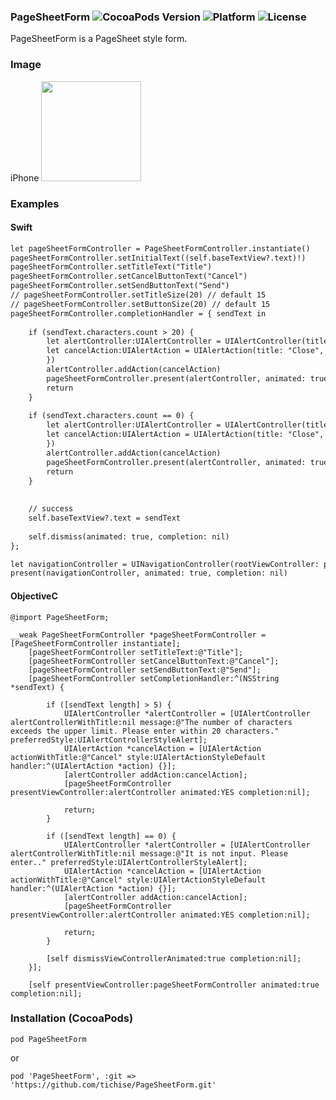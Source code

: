 ### PageSheetForm ![CocoaPods Version](https://img.shields.io/cocoapods/v/PageSheetForm.svg?style=flat) ![Platform](https://img.shields.io/cocoapods/p/PageSheetForm.svg?style=flat) ![License](https://img.shields.io/cocoapods/l/PageSheetForm.svg?style=flat)

PageSheetForm is a PageSheet style form.

### Image
iPhone
<img src="https://user-images.githubusercontent.com/43707/29010740-6c126464-7b68-11e7-9a7d-a8a7d2e973e0.png" width="160px">



### Examples

#### Swift

```html
let pageSheetFormController = PageSheetFormController.instantiate()
pageSheetFormController.setInitialText((self.baseTextView?.text)!)
pageSheetFormController.setTitleText("Title")
pageSheetFormController.setCancelButtonText("Cancel")
pageSheetFormController.setSendButtonText("Send")
// pageSheetFormController.setTitleSize(20) // default 15
// pageSheetFormController.setButtonSize(20) // default 15
pageSheetFormController.completionHandler = { sendText in
    
    if (sendText.characters.count > 20) {
        let alertController:UIAlertController = UIAlertController(title:nil, message: "The number of characters exceeds the upper limit. Please enter within 20 characters.", preferredStyle: UIAlertControllerStyle.alert)
        let cancelAction:UIAlertAction = UIAlertAction(title: "Close", style: UIAlertActionStyle.cancel, handler:{ (action:UIAlertAction!) -> Void in
        })
        alertController.addAction(cancelAction)
        pageSheetFormController.present(alertController, animated: true, completion: nil)
        return
    }
    
    if (sendText.characters.count == 0) {
        let alertController:UIAlertController = UIAlertController(title:nil, message: "It is not input. Please enter.", preferredStyle: UIAlertControllerStyle.alert)
        let cancelAction:UIAlertAction = UIAlertAction(title: "Close", style: UIAlertActionStyle.cancel, handler:{ (action:UIAlertAction!) -> Void in
        })
        alertController.addAction(cancelAction)
        pageSheetFormController.present(alertController, animated: true, completion: nil)
        return
    }
    
    
    // success
    self.baseTextView?.text = sendText
    
    self.dismiss(animated: true, completion: nil)
};

let navigationController = UINavigationController(rootViewController: pageSheetFormController)        
present(navigationController, animated: true, completion: nil)
```

#### ObjectiveC

```
@import PageSheetForm;

__weak PageSheetFormController *pageSheetFormController = [PageSheetFormController instantiate];
    [pageSheetFormController setTitleText:@"Title"];
    [pageSheetFormController setCancelButtonText:@"Cancel"];
    [pageSheetFormController setSendButtonText:@"Send"];
    [pageSheetFormController setCompletionHandler:^(NSString *sendText) {
        
        if ([sendText length] > 5) {
            UIAlertController *alertController = [UIAlertController alertControllerWithTitle:nil message:@"The number of characters exceeds the upper limit. Please enter within 20 characters." preferredStyle:UIAlertControllerStyleAlert];
            UIAlertAction *cancelAction = [UIAlertAction actionWithTitle:@"Cancel" style:UIAlertActionStyleDefault handler:^(UIAlertAction *action) {}];
            [alertController addAction:cancelAction];
            [pageSheetFormController presentViewController:alertController animated:YES completion:nil];

            return;
        }
        
        if ([sendText length] == 0) {
            UIAlertController *alertController = [UIAlertController alertControllerWithTitle:nil message:@"It is not input. Please enter.." preferredStyle:UIAlertControllerStyleAlert];
            UIAlertAction *cancelAction = [UIAlertAction actionWithTitle:@"Cancel" style:UIAlertActionStyleDefault handler:^(UIAlertAction *action) {}];
            [alertController addAction:cancelAction];
            [pageSheetFormController presentViewController:alertController animated:YES completion:nil];
            
            return;
        }
        
        [self dismissViewControllerAnimated:true completion:nil];
    }];

    [self presentViewController:pageSheetFormController animated:true completion:nil];
```

### Installation (CocoaPods)
`pod PageSheetForm`

or 

`pod 'PageSheetForm', :git => 'https://github.com/tichise/PageSheetForm.git'`

